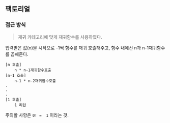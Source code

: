 ## 팩토리얼

### 접근 방식
> 재귀 카테고리에 맞게 재귀함수를 사용하였다.<br>

입력받은 값(n)을 시작으로 -1씩 함수를 재귀 호출해주고, 함수 내에선 n과 n-1재귀함수를 곱해준다.

```
[n 호출]
    n * n-1재귀함수호출
[n-1 호출]
    n-1 * n-2재귀함수호출
.
.
.
[1 호출]
    1 리턴
```

주의할 사항은 `0! =  1` 이라는 것.